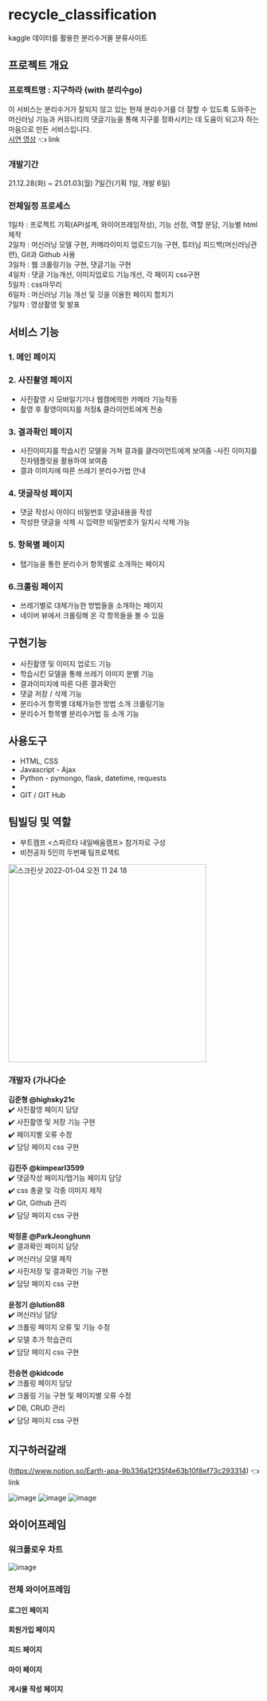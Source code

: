 


# recycle_classification
kaggle 데이터를 활용한 분리수거물 분류사이트


## 프로젝트 개요
### 프로젝트명 : 지구하라 (with 분리수go)
이 서비스는 분리수거가 잘되지 않고 있는 현재 분리수거를 더 잘할 수 있도록 도와주는 머신러닝 기능과 커뮤니티의 댓글기능을 통해 지구를 정화시키는 데 도움이 되고자 하는 마음으로 
만든 서비스입니다.
<br>
[시연 영상](https://www.youtube.com/watch?v=gKp9Z7L4Ags) 👈 link

### 개발기간
21.12.28(화) ~ 21.01.03(월)
7일간(기획 1일, 개발 6일)

### 전체일정 프로세스
1일차 : 프로젝트 기획(API설계, 와이어프레임작성), 기능 선정, 역할 분담, 기능별 html 제작<br>
2일차 : 머신러닝 모델 구현, 카메라이미지 업로드기능 구현, 튜터님 피드백(머신러닝관련), Git과 Github 사용<br>
3일차 : 웹 크롤링기능 구현, 댓글기능 구현<br>
4일차 : 댓글 기능개선, 이미지업로드 기능개선, 각 페이지 css구현<br>
5일차 : css마무리<br>
6일차 : 머신러닝 기능 개선 및 깃을 이용한 페이지 합치기<br>
7일차 : 영상촬영 및 발표

## 서비스 기능

### 1. 메인 페이지
### 2. 사진촬영 페이지
- 사진촬영 시 모바일기기나 웹캠에의한 카메라 기능작동
- 촬영 후 촬영이미지를 저장& 클라이언트에게 전송

### 3. 결과확인 페이지
- 사진이미지를 학습시킨 모델을 거쳐 결과를 클라이언트에게 보여줌
-사진 이미지를 진자템플릿을 활용하여 보여줌
- 결과 이미지에 따른 쓰레기 분리수거법 안내

### 4. 댓글작성 페이지
- 댓글 작성시 아이디 비밀번호 댓글내용을 작성
- 작성한 댓글을 삭제 시 입력한 비밀번호가 일치시 삭제 가능

### 5. 항목별 페이지
- 탭기능을 통한 분리수거 항목별로 소개하는 페이지

### 6.크롤링 페이지
- 쓰레기별로 대체가능한 방법들을 소개하는 페이지
- 네이버 뷰에서 크롤링해 온 각 항목들을 볼 수 있음

## 구현기능
- 사진촬영 및 이미지 업로드 기능
- 학습시킨 모델을 통해 쓰레기 이미지 분별 기능
- 결과이미지에 따른 다른 결과확인
- 댓글 저장 / 삭제 기능
- 분리수거 항목별 대체가능한 방법 소개 크롤링기능
- 분리수거 항목별 분리수거법 등 소개 기능

## 사용도구
- HTML, CSS
- Javascript - Ajax
- Python - pymongo, flask, datetime, requests
- 
- GIT / GIT Hub

## 팀빌딩 및 역할
- 부트캠프 <스파르타 내일배움캠프> 참가자로 구성
- 비전공자 5인의 두번째 팀프로젝트
<img width="397" alt="스크린샷 2022-01-04 오전 11 24 18" src="https://user-images.githubusercontent.com/80694130/148001462-dd823e4b-1ed4-4426-95f0-9d61b0c0b71f.png">

### 개발자 (가나다순<br>
**김준형 @highsky21c**<br>
✔️ 사진촬영 페이지 담당<br>
✔️ 사진촬영 및 저장 기능 구현<br>
✔️ 페이지별 오류 수정<br>
✔️ 담당 페이지 css 구현<br>
<br>
**김진주 @kimpearl3599**<br>
✔️ 댓글작성 페이지/탭기능 페이지 담당<br>
✔️ css 총괄 및 각종 이미지 제작<br>
✔️ Git, Github 관리<br>
✔️ 담당 페이지 css 구현<br>
<br>
**박정훈 @ParkJeonghunn**<br>
✔️ 결과확인 페이지 담당<br>
✔️ 머신러닝 모델 제작<br>
✔️ 사진저장 및 결과확인 기능 구현<br>
✔️ 담당 페이지 css 구현<br>
<br>
**윤정기 @lution88**<br>
✔️ 머신러닝 담당<br>
✔️ 크롤링 페이지 오류 및 기능 수정<br>
✔️ 모델 추가 학습관리<br>
✔️ 담당 페이지 css 구현<br>
<br>
**전승현 @kidcode**<br>
✔️ 크롤링 페이지 담당<br>
✔️ 크롤링 기능 구현 및 페이지별 오류 수정<br>
✔️ DB, CRUD 관리<br>
✔️ 담당 페이지 css 구현 <br>

## 지구하러갈래 
(https://www.notion.so/Earth-apa-9b336a12f35f4e63b10f8ef73c293314) 👈 link

![image](https://user-images.githubusercontent.com/79038451/149770791-9d55df52-8aa2-463c-8fa3-763d69cb0b71.png)
![image](https://user-images.githubusercontent.com/79038451/149770825-9df48fe6-e010-4965-ad17-9ea8bcea1d7b.png)
![image](https://user-images.githubusercontent.com/79038451/149770857-999fed27-64c5-48b5-baf7-7cd252970224.png)

## 와이어프레임
### 워크플로우 차트
![image](https://user-images.githubusercontent.com/79038451/149771001-9b334d4a-3a8b-47e3-87f7-42719ea47a91.png)

### 전체 와이어프레임
#### 로그인 페이지
#### 회원가입 페이지
#### 피드 페이지
#### 마이 페이지
#### 게시물 작성 페이지



